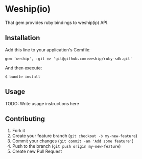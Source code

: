 # Weship(io)

That gem provides ruby bindings to weship(ip) API.

## Installation

Add this line to your application's Gemfile:

```
gem 'weship', :git => 'git@github.com:weship/ruby-sdk.git'
```

And then execute:

    $ bundle install

## Usage

TODO: Write usage instructions here

## Contributing

1. Fork it
2. Create your feature branch (`git checkout -b my-new-feature`)
3. Commit your changes (`git commit -am 'Add some feature'`)
4. Push to the branch (`git push origin my-new-feature`)
5. Create new Pull Request
